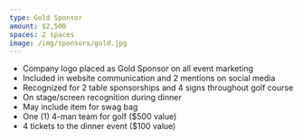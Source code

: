 ```yaml
---
type: Gold Sponsor
amount: $2,500
spaces: 2 spaces
image: /img/sponsors/gold.jpg
---
```


* Company logo placed as Gold Sponsor on all event marketing
* Included in website communication and 2 mentions on social media
* Recognized for 2 table sponsorships and 4 signs throughout golf course
* On stage/screen recognition during dinner
* May include item for swag bag
* One (1) 4-man team for golf ($500 value)
* 4 tickets to the dinner event ($100 value)